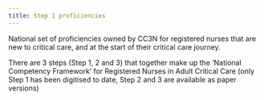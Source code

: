 ```yaml
---
title: Step 1 proficiencies​
---
```

National set of proficiencies owned by CC3N for registered nurses that are new to critical care, and at the start of their critical care journey.

There are 3 steps (Step 1, 2 and 3) that together make up the ‘National Competency Framework’ for Registered Nurses in Adult Critical Care (only Step 1 has been digitised to date, Step 2 and 3 are available as paper versions)​